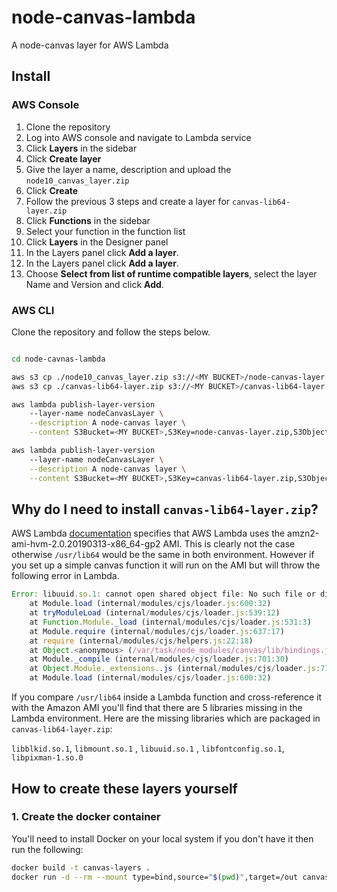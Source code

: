 # node-canvas-lambda

A node-canvas layer for AWS Lambda

## Install

### AWS Console
1.  Clone the repository
1.  Log into AWS console and navigate to Lambda service
1.  Click **Layers** in the sidebar
1.  Click **Create layer**
1.  Give the layer a name, description and upload the `node10_canvas_layer.zip`
1.  Click **Create**
1.  Follow the previous 3 steps and create a layer for `canvas-lib64-layer.zip`
1.  Click **Functions** in the sidebar
1.  Select your function in the function list
1.  Click **Layers** in the Designer panel
1.  In the Layers panel click **Add a layer**.
1.  In the Layers panel click **Add a layer**.
1.  Choose **Select from list of runtime compatible layers**, select the layer Name and Version and click **Add**.

### AWS CLI

Clone the repository and follow the steps below.

```zsh

cd node-cavnas-lambda

aws s3 cp ./node10_canvas_layer.zip s3://<MY BUCKET>/node-canvas-layer.zip
aws s3 cp ./canvas-lib64-layer.zip s3://<MY BUCKET>/canvas-lib64-layer.zip

aws lambda publish-layer-version 
	--layer-name nodeCanvasLayer \
	--description A node-canvas layer \
	--content S3Bucket=<MY BUCKET>,S3Key=node-canvas-layer.zip,S3ObjectVersion=1

aws lambda publish-layer-version 
	--layer-name nodeCanvasLayer \
	--description A node-canvas layer \
	--content S3Bucket=<MY BUCKET>,S3Key=canvas-lib64-layer.zip,S3ObjectVersion=1

```


## Why do I need to install `canvas-lib64-layer.zip`?

AWS Lambda [documentation](https://docs.aws.amazon.com/lambda/latest/dg/lambda-runtimes.html ) specifies that AWS Lambda uses the amzn2-ami-hvm-2.0.20190313-x86_64-gp2 AMI. This is clearly not the case otherwise `/usr/lib64` would be the same in both environment. However if you set up a simple canvas function it will run on the AMI but will throw the following error in Lambda.

```js
Error: libuuid.so.1: cannot open shared object file: No such file or directory
    at Module.load (internal/modules/cjs/loader.js:600:32)
    at tryModuleLoad (internal/modules/cjs/loader.js:539:12)
    at Function.Module._load (internal/modules/cjs/loader.js:531:3)
    at Module.require (internal/modules/cjs/loader.js:637:17)
    at require (internal/modules/cjs/helpers.js:22:18)
    at Object.<anonymous> (/var/task/node_modules/canvas/lib/bindings.js:3:18)
    at Module._compile (internal/modules/cjs/loader.js:701:30)
    at Object.Module._extensions..js (internal/modules/cjs/loader.js:712:10)
    at Module.load (internal/modules/cjs/loader.js:600:32)
```

If you compare `/usr/lib64` inside a Lambda function and cross-reference it with the Amazon AMI you'll find that there are 5 libraries missing in the Lambda environment. Here are the missing libraries which are packaged in `canvas-lib64-layer.zip`:

`libblkid.so.1`, `libmount.so.1` , `libuuid.so.1` , `libfontconfig.so.1`, `libpixman-1.so.0`


## How to create these layers yourself

### 1. Create the docker container

You'll need to install Docker on your local system if you don't have it then run the following:

```zsh
docker build -t canvas-layers .
docker run -d --rm --mount type=bind,source="$(pwd)",target=/out canvas-layers /out/layers.zip /root/layers
```
<!-- 
```zsh
docker run -it amazonlinux:latest /bin/bash
```

### 2. Install 

```zsh
yum groupinstall "Development Tools" -y
curl --silent --location https://rpm.nodesource.com/setup_10.x | bash -
yum install -y nodejs
# I don't think this is necessary
yum install cairo-devel libjpeg-turbo-devel giflib-devel pango-devel -y
```

### 3. Create Node Canvas layer

```zsh
mkdir ~/nodejs
cd ~/nodejs
npm install --build-from-source canvas
/* npm install canvas@next */
```

### 4. Create library layer

```zsh
mkdir ~/lib
cd ~/lib
cp /lib64/libblkid.so.1 .
cp /lib64/libmount.so.1 .
cp /lib64/libuuid.so.1 .
cp -P /lib64/libfontconfig.so* .
cp -P /lib64/libpixman-1.so* .
```

### 5. Archive layers

```zsh
cd ~
zip -r9 canvas-layer.zip nodejs
zip -r9 canvas-lib64-layer.zip lib
### 6. In a new terminal window copy layer archives out of Docker container
```zsh
docker ps # note the container id
docker cp <CONTAINER ID>:/root/canvas-layer.zip ./canvas-layer.zip
docker cp <CONTAINER ID>:/root/canvas-lib64-layer.zip ./canvas-lib64-layer.zip
```
``` -->
